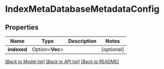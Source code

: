 # IndexMetaDatabaseMetadataConfig

## Properties

Name | Type | Description | Notes
------------ | ------------- | ------------- | -------------
**indexed** | Option<**Vec<String>**> |  | [optional]

[[Back to Model list]](../README.md#documentation-for-models) [[Back to API list]](../README.md#documentation-for-api-endpoints) [[Back to README]](../README.md)


